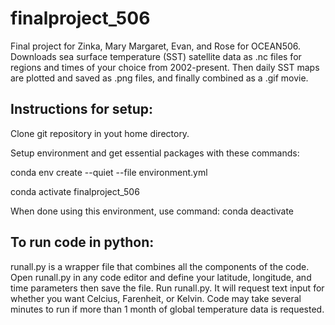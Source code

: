 # finalproject_506
Final project for Zinka, Mary Margaret, Evan, and Rose for OCEAN506. Downloads sea surface temperature (SST) satellite data as .nc files for regions and times of your choice from 2002-present. Then daily SST maps are plotted and saved as .png files, and finally combined as a .gif movie.

## Instructions for setup:
Clone git repository in yout home directory.

Setup environment and get essential packages with these commands:
 
conda env create --quiet --file environment.yml

conda activate finalproject_506

When done using this environment, use command: conda deactivate

## To run code in python:
runall.py is a wrapper file that combines all the components of the code.
Open runall.py in any code editor and define your latitude, longitude, and time parameters then save the file.
Run runall.py. It will request text input for whether you want Celcius, Farenheit, or Kelvin.
Code may take several minutes to run if more than 1 month of global temperature data is requested.


